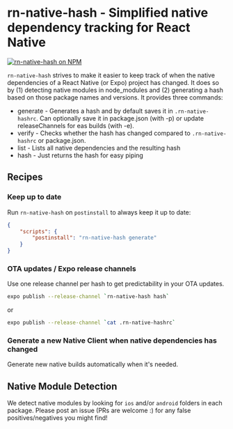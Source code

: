 # rn-native-hash - Simplified native dependency tracking for React Native

[![rn-native-hash on NPM](https://img.shields.io/npm/v/rn-native-hash)](https://www.npmjs.com/package/rn-native-hash)

`rn-native-hash` strives to make it easier to keep track of when the native dependencies of a React Native (or Expo) project has changed. It does so by (1) detecting native modules in node_modules and (2) generating a hash based on those package names and versions. It provides three commands:
- generate - Generates a hash and by default saves it in `.rn-native-hashrc`. Can optionally save it in package.json (with -p) or update releaseChannels for eas builds (with -e).
- verify - Checks whether the hash has changed compared to `.rn-native-hashrc` or package.json.
- list - Lists all native dependencies and the resulting hash
- hash - Just returns the hash for easy piping

## Recipes

### Keep up to date
Run `rn-native-hash` on `postinstall` to always keep it up to date:
```json
{
    "scripts": {
        "postinstall": "rn-native-hash generate"
    }
}
```

### OTA updates / Expo release channels
Use one release channel per hash to get predictability in your OTA updates.

```bash
expo publish --release-channel `rn-native-hash hash`
```
or
```bash
expo publish --release-channel `cat .rn-native-hashrc`
```

### Generate a new Native Client when native dependencies has changed
Generate new native builds automatically when it's needed.

## Native Module Detection
We detect native modules by looking for `ios` and/or `android` folders in each package. Please post an issue (PRs are welcome :) for any false positives/negatives you might find!